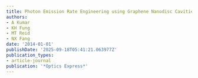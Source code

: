 ```yaml
---
title: Photon Emission Rate Engineering using Graphene Nanodisc Cavities
authors:
- A Kumar
- KH Fung
- MT Reid
- NX Fang
date: '2014-01-01'
publishDate: '2025-09-18T05:41:21.063977Z'
publication_types:
- article-journal
publication: '*Optics Express*'
---
```

